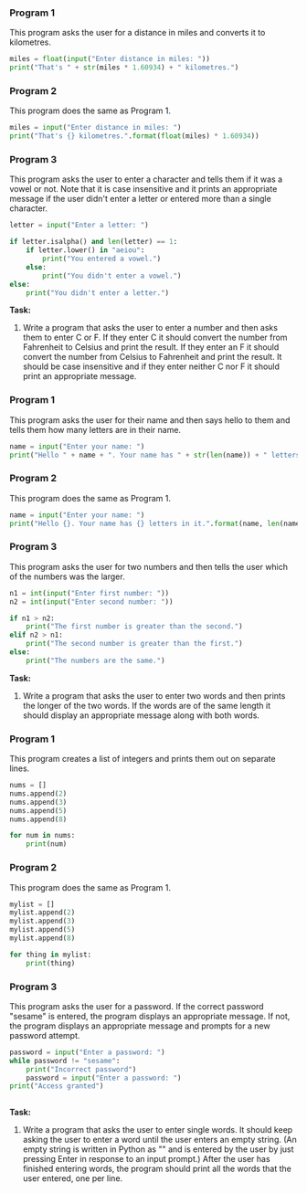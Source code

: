 ### Program 1

This program asks the user for a distance in miles and converts it to kilometres.

```Python
miles = float(input("Enter distance in miles: "))
print("That's " + str(miles * 1.60934) + " kilometres.")
```

### Program 2

This program does the same as Program 1.

```Python
miles = input("Enter distance in miles: ")
print("That's {} kilometres.".format(float(miles) * 1.60934))
```

### Program 3

This program asks the user to enter a character and tells them if it was a vowel or not. Note that it is case insensitive and it prints an appropriate message if the user didn't enter a letter or entered more than a single character.

```Python
letter = input("Enter a letter: ")

if letter.isalpha() and len(letter) == 1:
    if letter.lower() in "aeiou":
        print("You entered a vowel.")
    else:
        print("You didn't enter a vowel.")
else:
    print("You didn't enter a letter.")
```

**Task:**

1. Write a program that asks the user to enter a number and then asks them to enter C or F. If they enter C it should convert the number from Fahrenheit to Celsius and print the result. If they enter an F it should convert the number from Celsius to Fahrenheit and print the result. It should be case insensitive and if they enter neither C nor F it should print an appropriate message.

### Program 1

This program asks the user for their name and then says hello to them and tells them how many letters are in their name.

```Python
name = input("Enter your name: ")
print("Hello " + name + ". Your name has " + str(len(name)) + " letters in it.")
```

### Program 2

This program does the same as Program 1.

```Python
name = input("Enter your name: ")
print("Hello {}. Your name has {} letters in it.".format(name, len(name)))
```

### Program 3

This program asks the user for two numbers and then tells the user which of the numbers was the larger.

```Python
n1 = int(input("Enter first number: "))
n2 = int(input("Enter second number: "))

if n1 > n2:
    print("The first number is greater than the second.")
elif n2 > n1:
    print("The second number is greater than the first.")
else:
    print("The numbers are the same.")
```

**Task:**

1. Write a program that asks the user to enter two words and then prints the longer of the two words. If the words are of the same length it should display an appropriate message along with both words.

### Program 1

This program creates a list of integers and prints them out on separate lines.

```Python
nums = []
nums.append(2)
nums.append(3)
nums.append(5)
nums.append(8)

for num in nums:
	print(num)
```

### Program 2

This program does the same as Program 1.

```Python
mylist = []
mylist.append(2)
mylist.append(3)
mylist.append(5)
mylist.append(8)

for thing in mylist:
	print(thing)
```

### Program 3

This program asks the user for a password. If the correct password "sesame" is entered, the program displays an appropriate message. If not, the program displays an appropriate message and prompts for a new password attempt. 

```Python
password = input("Enter a password: ")
while password != "sesame":
	print("Incorrect password")
	password = input("Enter a password: ")
print("Access granted")
	
```

**Task:**

1. Write a program that asks the user to enter single words. It should keep asking the user to enter a word until the user enters an empty string. (An empty string is written in Python as "" and is entered by the user by just pressing Enter in response to an input prompt.) After the user has finished entering words, the program should print all the words that the user entered, one per line.
<!--stackedit_data:
eyJoaXN0b3J5IjpbNTc5NjIyMTI3LC00ODkyNTMxNTksMTQxOD
cxMTUzNSwxNDE4NzExNTM1XX0=
-->